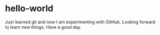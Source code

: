 # hello-world
Just learned git and now I am experimenting with GitHub. 
Looking forward to learn new things.
Have a good day.
